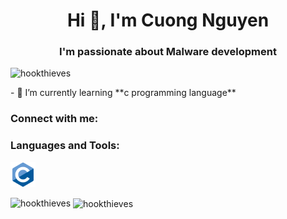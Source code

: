 <h1 align="center">Hi 👋, I'm Cuong Nguyen</h1>
<h3 align="center">I'm passionate about Malware development</h3>

<p align="left"> <img src="https://komarev.com/ghpvc/?username=hookthieves&label=Profile%20views&color=0e75b6&style=flat" alt="hookthieves" /> </p>
- 🌱 I’m currently learning **c programming language**
<h3 align="left">Connect with me:</h3>
<p align="left">
</p>
<h3 align="left">Languages and Tools:</h3>
<p align="left"> <a href="https://www.cprogramming.com/" target="_blank" rel="noreferrer"> <img src="https://raw.githubusercontent.com/devicons/devicon/master/icons/c/c-original.svg" alt="c" width="40" height="40"/> </a> </p>

<p><img align="left" src="https://github-readme-stats.vercel.app/api/top-langs?username=hookthieves&show_icons=true&locale=en&layout=compact" alt="hookthieves" /></p>


<p>&nbsp;<img align="center" src="https://github-readme-stats.vercel.app/api?username=hookthieves&show_icons=true&locale=en" alt="hookthieves" /></p>

